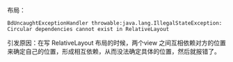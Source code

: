 布局：
```
BdUncaughtExceptionHandler throwable:java.lang.IllegalStateException: Circular dependencies cannot exist in RelativeLayout
```
引发原因：在写 RelativeLayout 布局的时候，两个view 之间互相依赖对方的位置来确定自己的位置，形成相互依赖，从而没法确定具体的位置，然后就报错了。
